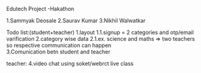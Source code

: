 Edutech Project -Hakathon

1.Sammyak Deosale
2.Saurav Kumar
3.Nikhil Walwatkar

Todo list:(student+teacher)
1.layout
1.1.signup = 2 categories and otp/email varification
2.category wise data
2.1.ex. science and maths => two teachers so respective communication can happen  
3.Comunication betn student and teacher

teacher:
4.video chat using soket/webrct live class 
